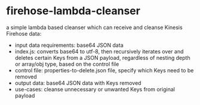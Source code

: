 # firehose-lambda-cleanser


a simple lambda based cleanser which can receive and cleanse Kinesis Firehose data:
- input data requirements: base64 JSON data
- index.js: converts base64 to utf-8, then recursively iterates over and deletes certain Keys from a JSON payload, regardless of nesting depth or array/obj type, based on the control file
- control file: properties-to-delete.json file, specify which Keys need to be removed
- output data: base64 JSON data with Keys removed
- use-cases: cleanse unnecessary or unwanted Keys from original payload
